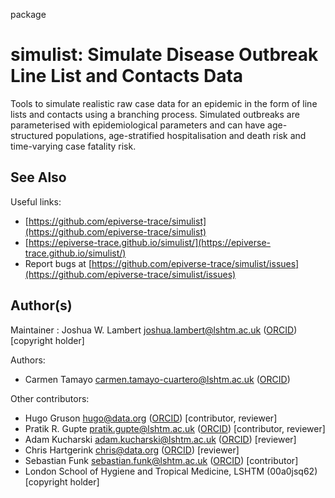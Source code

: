 package

# simulist: Simulate Disease Outbreak Line List and Contacts Data

Tools to simulate realistic raw case data for an epidemic in the form of line lists and contacts using a branching process. Simulated outbreaks are parameterised with epidemiological parameters and can have age-structured populations, age-stratified hospitalisation and death risk and time-varying case fatality risk.

## See Also

Useful links:

 * [https://github.com/epiverse-trace/simulist](https://github.com/epiverse-trace/simulist)
 * [https://epiverse-trace.github.io/simulist/](https://epiverse-trace.github.io/simulist/)
 * Report bugs at [https://github.com/epiverse-trace/simulist/issues](https://github.com/epiverse-trace/simulist/issues)

## Author(s)

Maintainer : Joshua W. Lambert joshua.lambert@lshtm.ac.uk ([ORCID](https://orcid.org/0000-0001-5218-3046)) [copyright holder]

Authors:

 * Carmen Tamayo carmen.tamayo-cuartero@lshtm.ac.uk ([ORCID](https://orcid.org/0000-0003-4184-2864))

Other contributors:

 * Hugo Gruson hugo@data.org ([ORCID](https://orcid.org/0000-0002-4094-1476)) [contributor, reviewer]
 * Pratik R. Gupte pratik.gupte@lshtm.ac.uk ([ORCID](https://orcid.org/0000-0001-5294-7819)) [contributor, reviewer]
 * Adam Kucharski adam.kucharski@lshtm.ac.uk ([ORCID](https://orcid.org/0000-0001-8814-9421)) [reviewer]
 * Chris Hartgerink chris@data.org ([ORCID](https://orcid.org/0000-0003-1050-6809)) [reviewer]
 * Sebastian Funk sebastian.funk@lshtm.ac.uk ([ORCID](https://orcid.org/0000-0002-2842-3406)) [contributor]
 * London School of Hygiene and Tropical Medicine, LSHTM (00a0jsq62) [copyright holder]

